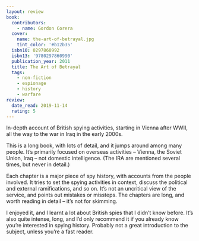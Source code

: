 ```yaml
---
layout: review
book:
  contributors:
    - name: Gordon Corera
  cover:
    name: the-art-of-betrayal.jpg
    tint_color: '#b12b35'
  isbn10: 0297860992
  isbn13: '9780297860990'
  publication_year: 2011
  title: The Art of Betrayal
  tags:
    - non-fiction
    - espionage
    - history
    - warfare
review:
  date_read: 2019-11-14
  rating: 5
---
```


In-depth account of British spying activities, starting in Vienna after WWII, all the way to the war in Iraq in the early 2000s.

This is a long book, with lots of detail, and it jumps around among many people. It’s primarily focused on overseas activities – Vienna, the Soviet Union, Iraq – not domestic intelligence. (The IRA are mentioned several times, but never in detail.)

Each chapter is a major piece of spy history, with accounts from the people involved. It tries to set the spying activities in context, discuss the political and external ramifications, and so on. It’s not an uncritical view of the service, and points out mistakes or missteps. The chapters are long, and worth reading in detail – it’s not for skimming.

I enjoyed it, and I learnt a lot about British spies that I didn’t know before. It’s also quite intense, long, and I’d only recommend it if you already know you’re interested in spying history. Probably not a great introduction to the subject, unless you’re a fast reader.
